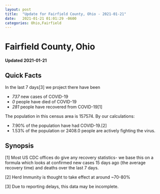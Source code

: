 ```yaml
---
layout: post
title:  "Update for Fairfield County, Ohio - 2021-01-21"
date:   2021-01-21 01:01:29 -0600
categories: Ohio,Fairfield
---
```


# Fairfield County, Ohio
#### Updated 2021-01-21

## Quick Facts

In the last 7 days[3] we project there have been
- *737* new cases of COVID-19
- *0* people have died of COVID-19
- *281* people have recovered from COVID-19[1]

The population in this census area is 157574. By our calculations:
- 7.90% of the population have had COVID-19.[2]
- 1.53% of the population or 2408.0 people are actively fighting the virus.

## Synopsis




[1] Most US CDC offices do give any recovery statistics- we base this on a formula which looks at confirmed new cases
15 days ago (the average recovery time) and deaths over the last 7 days.

[2] Herd Immunity is thought to take effect at around ~70-80%

[3] Due to reporting delays, this data may be incomplete.
 
    